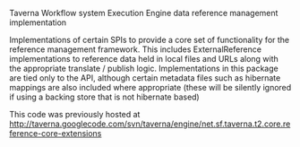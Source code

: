 Taverna Workflow system Execution Engine data reference management implementation

Implementations of certain SPIs to provide a core set of functionality for the reference management framework. This includes ExternalReference implementations to reference data held in local files and URLs along with the appropriate translate / publish logic. Implementations in this package are tied only to the API, although certain metadata files such as hibernate mappings are also included where appropriate (these will be silently ignored if using a backing store that is not hibernate based)

This code was previously hosted at http://taverna.googlecode.com/svn/taverna/engine/net.sf.taverna.t2.core.reference-core-extensions
